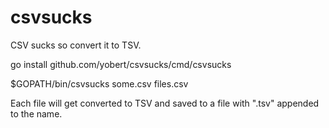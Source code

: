 # csvsucks

CSV sucks so convert it to TSV.

go install github.com/yobert/csvsucks/cmd/csvsucks

$GOPATH/bin/csvsucks some.csv files.csv

Each file will get converted to TSV and saved to a file with ".tsv" appended to the name.
